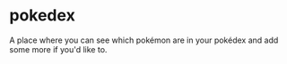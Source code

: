 # pokedex

A place where you can see which pokémon are in your pokédex and add some more if you'd like to.


